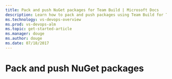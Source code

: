 ```yaml
---
title: Pack and push NuGet packages for Team Build | Microsoft Docs
description: Learn how to pack and push packages using Team Build for Team Services and TFS as part of your .NET DevOps pipeline.
ms.technology: vs-devops-overview 
ms.prod: vs-devops-alm
ms.topic: get-started-article  
ms.manager: douge
ms.author: douge
ms.date: 07/18/2017
---
```


# Pack and push NuGet packages